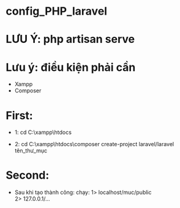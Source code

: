 # config_PHP_laravel

# LƯU Ý: php artisan serve

# Lưu ý: điều kiện phải cần 

- Xampp
- Composer
# First:
- 1: cd C:\xampp\htdocs

- 2: cd C:\xampp\htdocs\composer create-project laravel/laravel tên_thư_mục
# Second: 
- Sau khi tạo thành công: 
    chạy: 1> localhost/muc/public  
          2> 127.0.0.1/...
          
